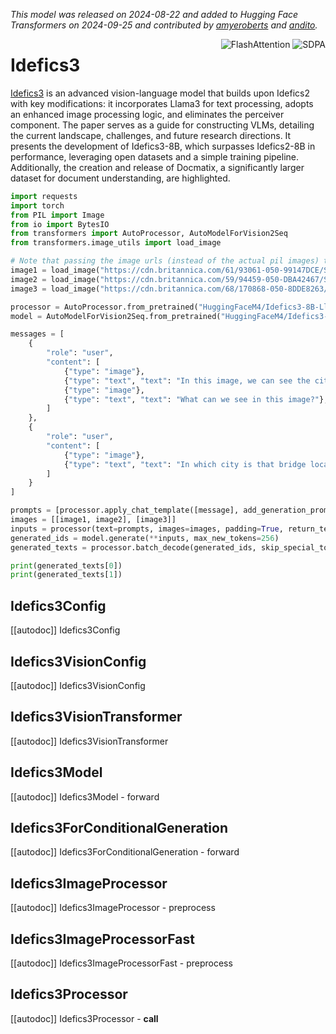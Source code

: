 <!--Copyright 2024 The HuggingFace Team. All rights reserved.

Licensed under the Apache License, Version 2.0 (the "License"); you may not use this file except in compliance with
the License. You may obtain a copy of the License at

http://www.apache.org/licenses/LICENSE-2.0

Unless required by applicable law or agreed to in writing, software distributed under the License is distributed on
an "AS IS" BASIS, WITHOUT WARRANTIES OR CONDITIONS OF ANY KIND, either express or implied. See the License for the
specific language governing permissions and limitations under the License.

⚠️ Note that this file is in Markdown but contain specific syntax for our doc-builder (similar to MDX) that may not be
rendered properly in your Markdown viewer.

-->
*This model was released on 2024-08-22 and added to Hugging Face Transformers on 2024-09-25 and contributed by [amyeroberts](https://huggingface.co/amyeroberts) and [andito](https://huggingface.co/andito).*

<div style="float: right;">
    <div class="flex flex-wrap space-x-1">
        <img alt="FlashAttention" src="https://img.shields.io/badge/%E2%9A%A1%EF%B8%8E%20FlashAttention-eae0c8?style=flat">
        <img alt="SDPA" src="https://img.shields.io/badge/SDPA-DE3412?style=flat&logo=pytorch&logoColor=white">
    </div>
</div>

# Idefics3

[Idefics3](https://huggingface.co/papers/2408.12637) is an advanced vision-language model that builds upon Idefics2 with key modifications: it incorporates Llama3 for text processing, adopts an enhanced image processing logic, and eliminates the perceiver component. The paper serves as a guide for constructing VLMs, detailing the current landscape, challenges, and future research directions. It presents the development of Idefics3-8B, which surpasses Idefics2-8B in performance, leveraging open datasets and a simple training pipeline. Additionally, the creation and release of Docmatix, a significantly larger dataset for document understanding, are highlighted.

<hfoptions id="usage">
<hfoption id="AutoModelForVision2Seq">

```py
import requests
import torch
from PIL import Image
from io import BytesIO
from transformers import AutoProcessor, AutoModelForVision2Seq
from transformers.image_utils import load_image

# Note that passing the image urls (instead of the actual pil images) to the processor is also possible
image1 = load_image("https://cdn.britannica.com/61/93061-050-99147DCE/Statue-of-Liberty-Island-New-York-Bay.jpg")
image2 = load_image("https://cdn.britannica.com/59/94459-050-DBA42467/Skyline-Chicago.jpg")
image3 = load_image("https://cdn.britannica.com/68/170868-050-8DDE8263/Golden-Gate-Bridge-San-Francisco.jpg")

processor = AutoProcessor.from_pretrained("HuggingFaceM4/Idefics3-8B-Llama3")
model = AutoModelForVision2Seq.from_pretrained("HuggingFaceM4/Idefics3-8B-Llama3", dtype="auto")

messages = [
    {
        "role": "user",
        "content": [
            {"type": "image"},
            {"type": "text", "text": "In this image, we can see the city of New York, and more specifically the Statue of Liberty."},
            {"type": "image"},
            {"type": "text", "text": "What can we see in this image?"},
        ]
    },
    {
        "role": "user",
        "content": [
            {"type": "image"},
            {"type": "text", "text": "In which city is that bridge located?"},
        ]
    }
]

prompts = [processor.apply_chat_template([message], add_generation_prompt=True) for message in messages]
images = [[image1, image2], [image3]]
inputs = processor(text=prompts, images=images, padding=True, return_tensors="pt").to(model.device)
generated_ids = model.generate(**inputs, max_new_tokens=256)
generated_texts = processor.batch_decode(generated_ids, skip_special_tokens=True)

print(generated_texts[0])
print(generated_texts[1])
```

</hfoption>
</hfoptions>

## Idefics3Config

[[autodoc]] Idefics3Config

## Idefics3VisionConfig

[[autodoc]] Idefics3VisionConfig

## Idefics3VisionTransformer

[[autodoc]] Idefics3VisionTransformer

## Idefics3Model

[[autodoc]] Idefics3Model
    - forward

## Idefics3ForConditionalGeneration

[[autodoc]] Idefics3ForConditionalGeneration
    - forward

## Idefics3ImageProcessor
[[autodoc]] Idefics3ImageProcessor
    - preprocess

## Idefics3ImageProcessorFast
[[autodoc]] Idefics3ImageProcessorFast
    - preprocess

## Idefics3Processor
[[autodoc]] Idefics3Processor
    - __call__

